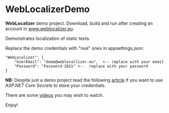 # WebLocalizerDemo

**WebLocalizer** demo project. Download, build and run after creating an account in www.weblocalizer.eu. 

Demonstrates localization of static texts. 

Replace the demo credentials with "real" ones in appsettings.json:

    "WebLocalizer": {
        "UserEmail": "demo@weblocallizer.eu",  <-- replace with your email
        "Password": "Password-2021" <--  replace with your password
    }
 
**NB:** Despite just a demo project read the following <a target="_blank" href="https://docs.microsoft.com/en-us/aspnet/core/security/app-secrets?view=aspnetcore-6.0&tabs=windows">article</a> if you want to use *ASP.NET Core Secrets* to store your credentials. 

There are some <a target="_blank" href="https://www.weblocalizer.eu#videos">videos</a> you may wish to watch.

Enjoy!
